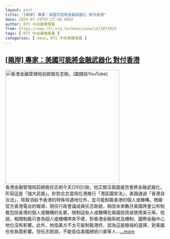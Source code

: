 ```yaml
---
layout: post
title: "[兩岸] 專家：美國可能將金融武器化 對付香港"
date: 2020-07-29T07:27:06.000Z
author: RTI 中央廣播電臺
from: https://www.rti.org.tw/news/view/id/2073924
tags: [ RTI 中央廣播電臺 ]
categories: [ news, RTI 中央廣播電臺 ]
---
```

<!--1596007626000-->
[[兩岸] 專家：美國可能將金融武器化 對付香港](https://www.rti.org.tw/news/view/id/2073924)
------

<div>
<img src="https://static.rti.org.tw/assets/thumbnails/2020/07/29/85448a503a5fa5393d76ced6e20f923f.png" width="360" alt="香港金融管理局前總裁任志剛。(圖擷自YouTube)" title="香港金融管理局前總裁任志剛。(圖擷自YouTube)"><br>香港金融管理局前總裁任志剛今天(29日)說，他正關注美國是否會將金融武器化，形容這是「強大武器」。針對北京當局在港推行「港區國安法」，美國通過「香港自治法」，除取消給予香港的特殊待遇地位外，並可能制裁香港的個人或機構。根據官方香港電台的報導，現任行政會議成員任志剛說，相信未來數月美國將會公布制裁包括香港的個人或機構的名單，限制這些人或機構在美國投資或使用美元等。他說，相關制裁只會為個人或機構帶來不便，對香港金融系統及機制、國際金融中心地位沒有影響。此外，他指美方不太可能制裁港府，認為這是極端的選擇，對美國也有負面影響。但任志剛說，不能低估美國總統川普等人...<a target="_blank" href="https://www.rti.org.tw/news/view/id/2073924">...more</a>
</div>
